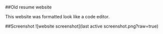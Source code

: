 ##Old resume website

This website was formatted look like a code editor.

##Screenshot
![website screenshot](last active screenshot.png?raw=true)
